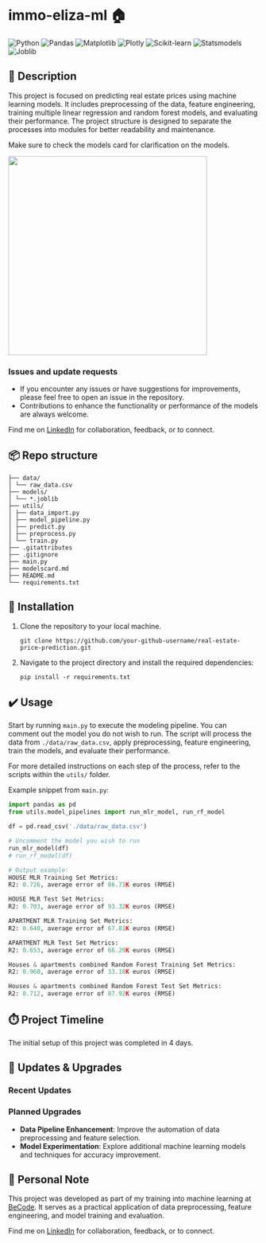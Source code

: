 # immo-eliza-ml 🏠
![Python](https://img.shields.io/badge/Made%20with-Python-1f425f.svg)
![Pandas](https://img.shields.io/badge/uses-Pandas-blue.svg)
![Matplotlib](https://img.shields.io/badge/uses-Matplotlib-blue.svg)
![Plotly](https://img.shields.io/badge/uses-Plotly-ff69b4.svg)
![Scikit-learn](https://img.shields.io/badge/uses-Scikit--learn-orange.svg)
![Statsmodels](https://img.shields.io/badge/uses-Statsmodels-brightgreen.svg)
![Joblib](https://img.shields.io/badge/uses-Joblib-red.svg)


## 🏢 Description

This project is focused on predicting real estate prices using machine learning models. It includes preprocessing of the data, feature engineering, training multiple linear regression and random forest models, and evaluating their performance. The project structure is designed to separate the processes into modules for better readability and maintenance.

Make sure to check the models card for clarification on the models.

<img src="https://jiwall.com/wp-content/uploads/2021/06/Blank-768-x-513-copy-copy-copy-copy-copy-1-300x200.jpg" width="400" height="auto"/>

### Issues and update requests
- If you encounter any issues or have suggestions for improvements, please feel free to open an issue in the repository.
- Contributions to enhance the functionality or performance of the models are always welcome.

Find me on [LinkedIn](https://www.linkedin.com/in/viktor-cosaert/) for collaboration, feedback, or to connect.

## 📦 Repo structure
```.
├── data/
│ └── raw_data.csv
├── models/
│ └── *.joblib
├── utils/
│ ├── data_import.py
│ ├── model_pipeline.py
│ ├── predict.py
│ ├── preprocess.py
│ └── train.py
├── .gitattributes
├── .gitignore
├── main.py
├── modelscard.md
├── README.md
└── requirements.txt 
```

## 🚧 Installation 

1. Clone the repository to your local machine.

    ```
    git clone https://github.com/your-github-username/real-estate-price-prediction.git
    ```

2. Navigate to the project directory and install the required dependencies:

    ```
    pip install -r requirements.txt
    ```

## ✔️ Usage 

Start by running `main.py` to execute the modeling pipeline. You can comment out the model you do not wish to run. The script will process the data from `./data/raw_data.csv`, apply preprocessing, feature engineering, train the models, and evaluate their performance.

For more detailed instructions on each step of the process, refer to the scripts within the `utils/` folder.

Example snippet from `main.py`:

```python
import pandas as pd
from utils.model_pipelines import run_mlr_model, run_rf_model

df = pd.read_csv('./data/raw_data.csv')

# Uncomment the model you wish to run
run_mlr_model(df)
# run_rf_model(df)
```

```python
# Output example:
HOUSE MLR Training Set Metrics:
R2: 0.726, average error of 86.71K euros (RMSE)

HOUSE MLR Test Set Metrics:
R2: 0.703, average error of 93.32K euros (RMSE)

APARTMENT MLR Training Set Metrics:
R2: 0.640, average error of 67.81K euros (RMSE)

APARTMENT MLR Test Set Metrics:
R2: 0.653, average error of 66.29K euros (RMSE)

Houses & apartments combined Random Forest Training Set Metrics:
R2: 0.960, average error of 33.18K euros (RMSE)

Houses & apartments combined Random Forest Test Set Metrics:
R2: 0.712, average error of 87.92K euros (RMSE)
```

## ⏱️ Project Timeline
The initial setup of this project was completed in 4 days.

## 🔧 Updates & Upgrades
### Recent Updates

### Planned Upgrades
- **Data Pipeline Enhancement**: Improve the automation of data preprocessing and feature selection.
- **Model Experimentation**: Explore additional machine learning models and techniques for accuracy improvement.

## 📌 Personal Note
This project was developed as part of my training into machine learning at [BeCode](https://becode.org/). It serves as a practical application of data preprocessing, feature engineering, and model training and evaluation.

Find me on [LinkedIn](https://www.linkedin.com/in/viktor-cosaert/) for collaboration, feedback, or to connect.